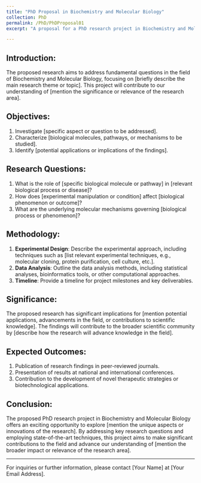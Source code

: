 ```yaml
---
title: "PhD Proposal in Biochemistry and Molecular Biology"
collection: PhD 
permalink: /PhD/PhDProposal01
excerpt: "A proposal for a PhD research project in Biochemistry and Molecular Biology."

---
```


## Introduction:

The proposed research aims to address fundamental questions in the field of Biochemistry and Molecular Biology, focusing on [briefly describe the main research theme or topic]. This project will contribute to our understanding of [mention the significance or relevance of the research area].

## Objectives:

1. Investigate [specific aspect or question to be addressed].
2. Characterize [biological molecules, pathways, or mechanisms to be studied].
3. Identify [potential applications or implications of the findings].

## Research Questions:

1. What is the role of [specific biological molecule or pathway] in [relevant biological process or disease]?
2. How does [experimental manipulation or condition] affect [biological phenomenon or outcome]?
3. What are the underlying molecular mechanisms governing [biological process or phenomenon]?

## Methodology:

1. **Experimental Design**: Describe the experimental approach, including techniques such as [list relevant experimental techniques, e.g., molecular cloning, protein purification, cell culture, etc.].
2. **Data Analysis**: Outline the data analysis methods, including statistical analyses, bioinformatics tools, or other computational approaches.
3. **Timeline**: Provide a timeline for project milestones and key deliverables.

## Significance:

The proposed research has significant implications for [mention potential applications, advancements in the field, or contributions to scientific knowledge]. The findings will contribute to the broader scientific community by [describe how the research will advance knowledge in the field].

## Expected Outcomes:

1. Publication of research findings in peer-reviewed journals.
2. Presentation of results at national and international conferences.
3. Contribution to the development of novel therapeutic strategies or biotechnological applications.

## Conclusion:

The proposed PhD research project in Biochemistry and Molecular Biology offers an exciting opportunity to explore [mention the unique aspects or innovations of the research]. By addressing key research questions and employing state-of-the-art techniques, this project aims to make significant contributions to the field and advance our understanding of [mention the broader impact or relevance of the research area].

---

For inquiries or further information, please contact [Your Name] at [Your Email Address].

